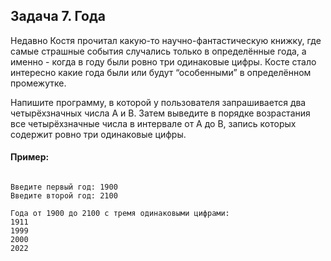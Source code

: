 ## Задача 7. Года

Недавно Костя прочитал какую-то научно-фантастическую книжку, где самые страшные события случались только в определённые года, а именно - когда в году были ровно три одинаковые цифры. Косте стало интересно какие года были или будут “особенными” в определённом промежутке.

Напишите программу, в которой у пользователя запрашивается два четырёхзначных числа A и B. Затем выведите в порядке возрастания все четырёхзначные числа в интервале от A до B, запись которых содержит ровно три одинаковые цифры.

#### Пример:

```

Введите первый год: 1900
Введите второй год: 2100

Года от 1900 до 2100 с тремя одинаковыми цифрами:
1911
1999
2000
2022

```
